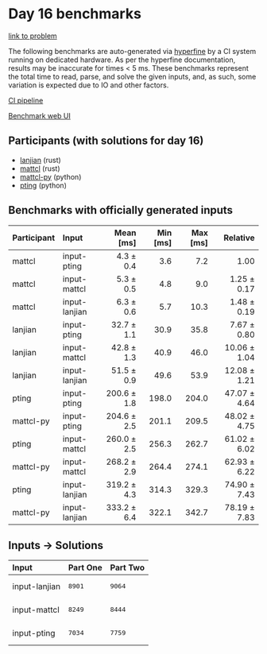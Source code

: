 # Day 16 benchmarks

[link to problem](https://adventofcode.com/2023/day/16)

The following benchmarks are auto-generated via
[hyperfine](https://github.com/sharkdp/hyperfine) by a CI system running on
dedicated hardware. As per the hyperfine documentation, results may be
inaccurate for times < 5 ms. These benchmarks represent the total time to read,
parse, and solve the given inputs, and, as such, some variation is expected due
to IO and other factors.

[CI pipeline](http://ci.papercode.net:8080/teams/main/pipelines/aoc2023)

[Benchmark web UI](https://aoc.ancalagon.black)


## Participants (with solutions for day 16)

- [lanjian](https://github.com/lanjian/aoc-2023) (rust)
- [mattcl](https://github.com/mattcl/aoc2023) (rust)
- [mattcl-py](https://github.com/mattcl/aoc2023-py) (python)
- [pting](https://github.com/pting/aoc2023) (python)


## Benchmarks with officially generated inputs

| Participant | Input | Mean [ms] | Min [ms] | Max [ms] | Relative |
|:---|:---|---:|---:|---:|---:|
| mattcl | input-pting | 4.3 ± 0.4 | 3.6 | 7.2 | 1.00 |
| mattcl | input-mattcl | 5.3 ± 0.5 | 4.8 | 9.0 | 1.25 ± 0.17 |
| mattcl | input-lanjian | 6.3 ± 0.6 | 5.7 | 10.3 | 1.48 ± 0.19 |
| lanjian | input-pting | 32.7 ± 1.1 | 30.9 | 35.8 | 7.67 ± 0.80 |
| lanjian | input-mattcl | 42.8 ± 1.3 | 40.9 | 46.0 | 10.06 ± 1.04 |
| lanjian | input-lanjian | 51.5 ± 0.9 | 49.6 | 53.9 | 12.08 ± 1.21 |
| pting | input-pting | 200.6 ± 1.8 | 198.0 | 204.0 | 47.07 ± 4.64 |
| mattcl-py | input-pting | 204.6 ± 2.5 | 201.1 | 209.5 | 48.02 ± 4.75 |
| pting | input-mattcl | 260.0 ± 2.5 | 256.3 | 262.7 | 61.02 ± 6.02 |
| mattcl-py | input-mattcl | 268.2 ± 2.9 | 264.4 | 274.1 | 62.93 ± 6.22 |
| pting | input-lanjian | 319.2 ± 4.3 | 314.3 | 329.3 | 74.90 ± 7.43 |
| mattcl-py | input-lanjian | 333.2 ± 6.4 | 322.1 | 342.7 | 78.19 ± 7.83 |


## Inputs -> Solutions

| Input | Part One | Part Two |
|:---|:---|:---|
|input-lanjian|<pre>8901</pre>|<pre>9064</pre>|
|input-mattcl|<pre>8249</pre>|<pre>8444</pre>|
|input-pting|<pre>7034</pre>|<pre>7759</pre>|
